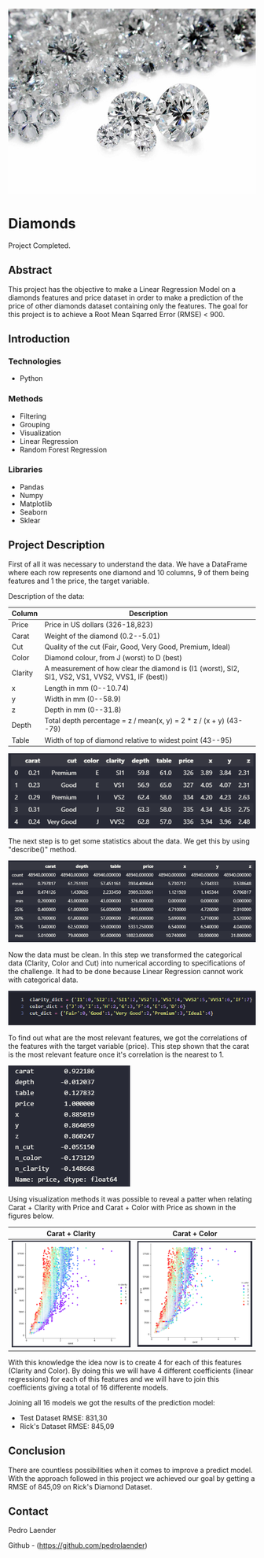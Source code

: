 <p align="center">
  <img src="https://github.com/pedrolaender/03.Ironhack_Diamonds/blob/main/images/00.%20diamonds.jpg?raw=true" />
</p>

# Diamonds

  Project Completed.
## Abstract

  This project has the objective to make a Linear Regression Model on a diamonds features and price dataset in order to make a prediction of the price of other diamonds dataset containing only the features. The goal for this project is to achieve a Root Mean Sqarred Error (RMSE) < 900.
## Introduction

### Technologies 

  - Python

### Methods

  - Filtering
  - Grouping
  - Visualization
  - Linear Regression
  - Random Forest Regression


### Libraries

  - Pandas
  - Numpy
  - Matplotlib
  - Seaborn
  - Sklear

## Project Description

  First of all it was necessary to understand the data. We have a DataFrame where each row represents one diamond and 10 columns, 9 of them being features and 1 the price, the target variable.

  Description of the data:

| Column  | Description  |
|---|---|
| Price  | Price in US dollars (326-18,823)  |
| Carat  | Weight of the diamond (0.2--5.01)  |
| Cut  | Quality of the cut (Fair, Good, Very Good, Premium, Ideal)  |
| Color  | Diamond colour, from J (worst) to D (best)  |
| Clarity  | A measurement of how clear the diamond is (I1 (worst), SI2, SI1, VS2, VS1, VVS2, VVS1, IF (best))   |
| x  | Length in mm (0--10.74)  |
| y  | Width in mm (0--58.9)  |
| z  | Depth in mm (0--31.8)  |
| Depth  | Total depth percentage = z / mean(x, y) = 2 * z / (x + y) (43--79)  |
| Table  | Width of top of diamond relative to widest point (43--95)  |

![image](https://github.com/pedrolaender/03.Ironhack_Diamonds/blob/main/images/01.%20understanding.PNG?raw=true)

  The next step is to get some statistics about the data. We get this by using "describe()" method.

![image](https://github.com/pedrolaender/03.Ironhack_Diamonds/blob/main/images/02.%20describe().PNG?raw=true)

  Now the data must be clean. In this step we transformed the categorical data (Clarity, Color and Cut) into numerical according to specifications of the challenge. It had to be done because Linear Regression cannot work with categorical data.

![image](https://github.com/pedrolaender/03.Ironhack_Diamonds/blob/main/images/03.%20categorical.PNG?raw=true)

  To find out what are the most relevant features, we got the correlations of the features with the target variable (price). This step shown that the carat is the most relevant feature once it's correlation is the nearest to 1.
  
![image](https://github.com/pedrolaender/03.Ironhack_Diamonds/blob/main/images/04.%20correlation.PNG?raw=true)

  Using visualization methods it was possible to reveal a patter when relating Carat + Clarity with Price and Carat + Color with Price as shown in the figures below.

Carat + Clarity          |  Carat + Color
:-------------------------:|:-------------------------:
![image](https://github.com/pedrolaender/03.Ironhack_Diamonds/blob/main/images/05.%20clarity.PNG?raw=true)   |   ![image](https://github.com/pedrolaender/03.Ironhack_Diamonds/blob/main/images/06.%20color%20.PNG?raw=true)


  With this knowledge the idea now is to create 4 for each of this features (Clarity and Color). By doing this we will have 4 different coefficients (linear regressions) for each of this features and we will have to join this coefficients giving a total of 16 differente models.

  Joining all 16 models we got the results of the prediction model:
  - Test Dataset RMSE: 831,30
  - Rick's Dataset RMSE: 845,09   

## Conclusion
  There are countless possibilities when it comes to improve a predict model. With the approach followed in this project we achieved our goal by getting a RMSE of 845,09 on Rick's Diamond Dataset.
  
## Contact

  Pedro Laender
  
  Github - (https://github.com/pedrolaender)
 

